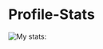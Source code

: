 # Profile-Stats

![My stats:](https://github-readme-stats.vercel.app/api?username=franciscofpereira&show_icons=true&theme=radical)
